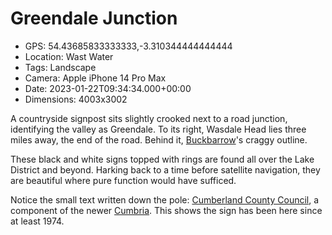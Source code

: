 # Greendale Junction

- GPS: 54.43685833333333,-3.310344444444444
- Location: Wast Water
- Tags: Landscape
- Camera: Apple iPhone 14 Pro Max
- Date: 2023-01-22T09:34:34.000+00:00
- Dimensions: 4003x3002

A countryside signpost sits slightly crooked next to a road junction, identifying the valley as Greendale. To its right, Wasdale Head lies three miles away, the end of the road. Behind it, [Buckbarrow](https://en.wikipedia.org/wiki/Buckbarrow)'s craggy outline.

These black and white signs topped with rings are found all over the Lake District and beyond. Harking back to a time before satellite navigation, they are beautiful where pure function would have sufficed.

Notice the small text written down the pole: [Cumberland County Council](https://en.wikipedia.org/wiki/Cumberland_County_Council,_England), a component of the newer [Cumbria](https://en.wikipedia.org/wiki/Cumbria). This shows the sign has been here since at least 1974.
